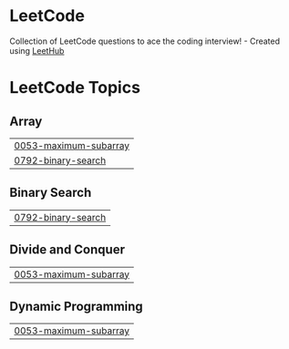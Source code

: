 # LeetCode
Collection of LeetCode questions to ace the coding interview! - Created using [LeetHub](https://github.com/QasimWani/LeetHub)

<!---LeetCode Topics Start-->
# LeetCode Topics
## Array
|  |
| ------- |
| [0053-maximum-subarray](https://github.com/shimanshu16/LeetCode/tree/master/0053-maximum-subarray) |
| [0792-binary-search](https://github.com/shimanshu16/LeetCode/tree/master/0792-binary-search) |
## Binary Search
|  |
| ------- |
| [0792-binary-search](https://github.com/shimanshu16/LeetCode/tree/master/0792-binary-search) |
## Divide and Conquer
|  |
| ------- |
| [0053-maximum-subarray](https://github.com/shimanshu16/LeetCode/tree/master/0053-maximum-subarray) |
## Dynamic Programming
|  |
| ------- |
| [0053-maximum-subarray](https://github.com/shimanshu16/LeetCode/tree/master/0053-maximum-subarray) |
<!---LeetCode Topics End-->